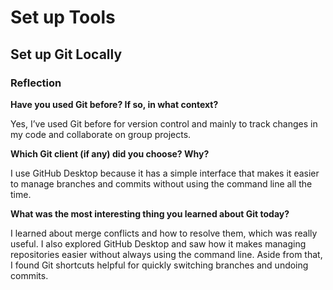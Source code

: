# Set up Tools

## Set up Git Locally

### Reflection

**Have you used Git before? If so, in what context?**

Yes, I’ve used Git before for version control and mainly to track changes in my code and collaborate on group projects.

**Which Git client (if any) did you choose? Why?**

I use GitHub Desktop because it has a simple interface that makes it easier to manage branches and commits without using the command line all the time.

**What was the most interesting thing you learned about Git today?**

I learned about merge conflicts and how to resolve them, which was really useful. I also explored GitHub Desktop and saw how it makes managing repositories easier without always using the command line. Aside from that, I found Git shortcuts helpful for quickly switching branches and undoing commits.
